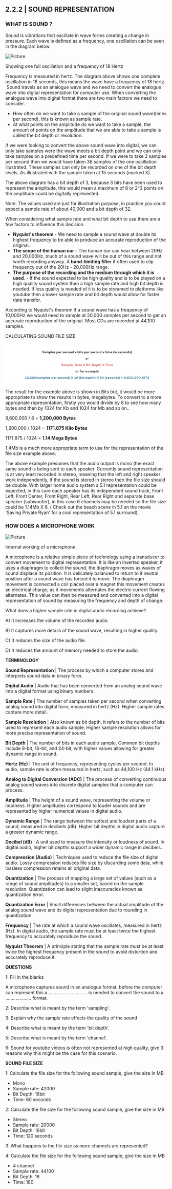 ## 2.2.2 | SOUND REPRESENTATION

### WHAT IS SOUND ?

Sound is vibrations that oscillate in wave forms creating a change in pressure. Each wave is defined as a frequency, one oscillation can be seen in the diagram below.

![Picture](https://www.computersciencecafe.com/uploads/4/3/9/3/43932527/sound-frequency-1_1.jpg)

Showing one full oscillation and a frequency of 18 Hertz

Frequency is measured in hertz. The diagram above shows one complete oscillation in 18 seconds, this means the wave have a frequency of 18 hertz.
​
Sound travels as an analogue wave and we need to convert the analogue wave into digital representation for computer use. When converting the analogue wave into digital format there are two main factors we need to consider.

- How often do we want to take a sample of the original sound wave(times per second), this is known as sample rate. 
- At what points on the amplitude do we want to take a sample, the amount of points on the amplitude that we are able to take a sample is called the bit depth or resolution.


If we were looking to convert the above sound wave into digital, we can only take samples were the wave meets a bit depth point and we can only take samples on a predefined time per second. If we were to take 2 samples per second then we would have taken 36 samples of the one oscillation illustrated. These samples can only be recorded on one of the bit depth levels. As illustrated with the sample taken at 15 seconds (marked X).

The above diagram has a bit depth of 3, because 3 bits have been used to represent the amplitude, this would mean a maximum of 8 or 2^3 points on the amplitude could be digitally represented.

Note: The values used are just for illustration purpose, in practice you could expect a sample rate of about 40,000 and a bit depth of 32.

When considering what sample rate and what bit depth to use there are a few factors to influence this decision. 

- **Nyquist's theorem** - We need to sample a sound wave at double its highest frequency to be able to produce an accurate reproduction of the original.
- **The scope of the human ear** - The human ear can hear between 20Hz and 20,000Hz, much of a sound wave will be out of this range and not worth recording anyway. A **band-limiting filte**r if often used to clip frequency out of the 20Hz - 20,000Hz range.
- **The purpose of the recording and the medium through which it is used**. - If the sound expected to be high quality and is to be played on a high quality sound system then a high sample rate and high bit depth is needed. If less quality is needed of it is to be streamed to platforms like youtube then a lower sample rate and bit depth would allow for faster data transfer.


According to Nyquist's theorem if a sound wave has a frequency of 10,000Hz we would need to sample at 20,000 samples per second to get an accurate reproduction of the original. Most CDs are recorded at 44,100 samples.

CALCULATING SOUND FILE SIZE

![img.png](img.png)

The result for the example above is shown in Bits but, it would be more appropriate to show the results in bytes, megabytes. To convert to a more appropriate representation, firstly you would divide by 8 to see how many bytes and then by 1024 for Kb and 1024 for Mb and so on..

9,600,000 / 8 = **1,200,000 Bytes**

1,200,000 / 1024 = **1171.875 Kilo Bytes**

1171.875 / 1024 = **1.14 Mega Bytes**

1.4Mb is a much more appropriate term to use for the representation of the file size example above.

The above example presumes that the audio output is mono (the exact same sound is being sent to each speaker. Currently sound representation is at very least recorded in stereo, meaning that the left and right speaker work independently, if the sound is stored in stereo then the file size should be double. With larger home audio system a 5.1 representation could be expected, in this care each speaker has its independent sound track, Front Left, Front Center, Front Right, Rear Left, Rear Right and separate base speaker (subwoofer), in this case 6 channels may be needed so the file size could be 1.14Mb X 6. ( Check out the beach scene in 5.1 on the movie 'Saving Private Ryan' for a cool representation of 5.1 surround).

### HOW DOES A MICROPHONE WORK

![Picture](https://www.computersciencecafe.com/uploads/4/3/9/3/43932527/published/microphone-1-orig_1.jpg)

Internal working of a microphone

A microphone is a relative simple piece of technology using a transducer to convert movement to digital representation. It is like an inverted speaker, it uses a diaphragm to collect the sound, the diaphragm moves as waves of sound displace its position. It is delicately balanced to return to it neutral position after a sound wave has forced it to move. The diaphragm movement is connected a coil placed over a magnet this movement creates an electrical charge, as it movements alternates the electric current flowing alternates. This value can then be measured and converted into a digital representation of sound by measuring the frequency and depth of change.



What does a higher sample rate in digital audio recording achieve?

A) It increases the volume of the recorded audio.

B) It captures more details of the sound wave, resulting in higher quality.

C) It reduces the size of the audio file.

D) It reduces the amount of memory needed to store the audio.



**TERMINOLOGY**


**Sound Representation** | The process by which a computer stores and interprets sound data in binary form.

**Digital Audio** | Audio that has been converted from an analog sound wave into a digital format using binary numbers.

**Sample Rate** | The number of samples taken per second when converting analog sound into digital form, measured in hertz (Hz). Higher sample rates capture more detail.

**Sample Resolution** | Also known as bit depth, it refers to the number of bits used to represent each audio sample. Higher sample resolution allows for more precise representation of sound.

**Bit Depth** | The number of bits in each audio sample. Common bit depths include 8-bit, 16-bit, and 24-bit, with higher values allowing for greater dynamic range in sound.

**Hertz (Hz)** | The unit of frequency, representing cycles per second. In audio, sample rate is often measured in hertz, such as 44,100 Hz (44.1 kHz).

**Analog to Digital Conversion (ADC)** | The process of converting continuous analog sound waves into discrete digital samples that a computer can process.

**Amplitude** | The height of a sound wave, representing the volume or loudness. Higher amplitudes correspond to louder sounds and are represented by higher numerical values in digital audio.

**Dynamic Range** | The range between the softest and loudest parts of a sound, measured in decibels (dB). Higher bit depths in digital audio capture a greater dynamic range.

**Decibel (dB)** | A unit used to measure the intensity or loudness of sound. In digital audio, higher bit depths support a wider dynamic range in decibels.

**Compression (Audio)** | Techniques used to reduce the file size of digital audio. Lossy compression reduces file size by discarding some data, while lossless compression retains all original data.


**Quantization** | The process of mapping a large set of values (such as a range of sound amplitudes) to a smaller set, based on the sample resolution. Quantization can lead to slight inaccuracies known as quantization error.

**Quantization Error** | Small differences between the actual amplitude of the analog sound wave and its digital representation due to rounding in quantization.

**Frequency** | The rate at which a sound wave oscillates, measured in hertz (Hz). In digital audio, the sample rate must be at least twice the highest frequency to accurately reproduce the sound.

**Nyquist Theorem** | A principle stating that the sample rate must be at least twice the highest frequency present in the sound to avoid distortion and accurately reproduce it.



**QUESTIONS**

1: Fill in the blanks

A microphone captures sound in an analogue format, before the computer can represent this a .............................. is needed to convert the sound to a .................... format. 

2: Describe what is meant by the term 'sampling'.

3: Explain why the sample rate effects the quality of the sound

4: Describe what is meant by the term 'bit depth'.

5: Describe what is meant by the term 'channel'.

6: Sound for youtube videos is often not represented at high quality, give 3 reasons why this might be the case for this scenario.



**SOUND FILE SIZE**

1: Calculate the file size for the following sound sample, give the size in MB

- Mono
- Sample rate: 42000
- Bit Depth: 16bit
- Time: 60 seconds

2: Calculate the file size for the following sound sample, give the size in MB

- Stereo
- Sample rate: 20000
- Bit Depth: 16bit
- Time: 120 seconds

3: What happens to the file size as more channels are represented?

4: Calculate the file size for the following sound sample, give the size in MB

- 4 channel
- Sample rate: 44100
- Bit Depth: 16
- Time: 180